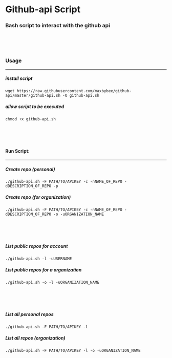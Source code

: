 # Github-api Script
### Bash script to interact with the github api

<br>
<br>
<br>

### Usage
---
##### install script

`wget https://raw.githubusercontent.com/maxbybee/github-api/master/github-api.sh -O github-api.sh`

##### allow script to be executed

`chmod +x github-api.sh`

<br>
<br>
<br>

#### Run Script:
---


##### Create repo (personal)
`./github-api.sh -F PATH/TO/APIKEY -c -nNAME_OF_REPO -dDESCRIPTION_OF_REPO -p`

##### Create repo (for organization)
`./github-api.sh -F PATH/TO/APIKEY -c -nNAME_OF_REPO -dDESCRIPTION_OF_REPO -o -uORGANIZATION_NAME`

<br>
<br>
<br>

##### List public repos for account
`./github-api.sh -l -uUSERNAME`

##### List public repos for a organization
`./github-api.sh -o -l -uORGANIZATION_NAME`

<br>
<br>
<br>


##### List all personal repos
`./github-api.sh -F PATH/TO/APIKEY -l`

##### List all repos (organization)
`./github-api.sh -F PATH/TO/APIKEY -l -o -uORGANIZATION_NAME`


